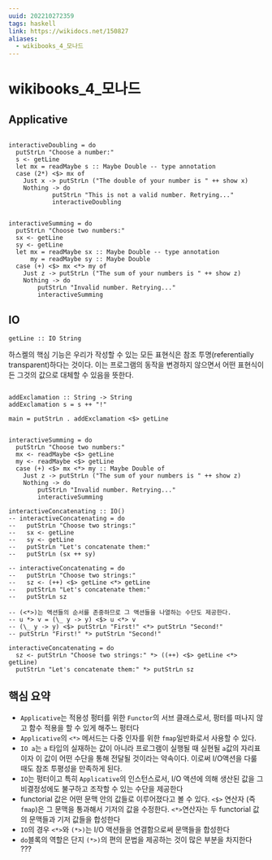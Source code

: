 ```yaml
---
uuid: 202210272359
tags: haskell
link: https://wikidocs.net/150827
aliases: 
  - wikibooks_4_모나드 
---
```


# wikibooks_4_모나드
## Applicative
```

interactiveDoubling = do
  putStrLn "Choose a number:"
  s <- getLine
  let mx = readMaybe s :: Maybe Double -- type annotation
  case (2*) <$> mx of
    Just x -> putStrLn ("The double of your number is " ++ show x)
    Nothing -> do
            putStrLn "This is not a valid number. Retrying..."
            interactiveDoubling


interactiveSumming = do
  putStrLn "Choose two numbers:"
  sx <- getLine
  sy <- getLine
  let mx = readMaybe sx :: Maybe Double -- type annotation
      my = readMaybe sy :: Maybe Double
  case (+) <$> mx <*> my of
    Just z -> putStrLn ("The sum of your numbers is " ++ show z)
    Nothing -> do
        putStrLn "Invalid number. Retrying..."
        interactiveSumming
```

## IO

```
getLine :: IO String
```
하스켈의 핵심 기능은 우리가 작성할 수 있는 모든 표현식은 참조 투명(referentially transparent)하다는 것이다.
이는 프로그램의 동작을 변경하지 않으면서 어떤 표현식이든 그것의 값으로 대체할 수 있음을 뜻한다.

```

addExclamation :: String -> String
addExclamation s = s ++ "!"

main = putStrLn . addExclamation <$> getLine


interactiveSumming = do
  putStrLn "Choose two numbers:"
  mx <- readMaybe <$> getLine
  my <- readMaybe <$> getLine
  case (+) <$> mx <*> my :: Maybe Double of
    Just z -> putStrLn ("The sum of your numbers is " ++ show z)
    Nothing -> do
        putStrLn "Invalid number. Retrying..."
        interactiveSumming

interactiveConcatenating :: IO()
-- interactiveConcatenating = do
--   putStrLn "Choose two strings:"
--   sx <- getLine
--   sy <- getLine
--   putStrLn "Let's concatenate them:"
--   putStrLn (sx ++ sy)

-- interactiveConcatenating = do
--   putStrLn "Choose two strings:"
--   sz <- (++) <$> getLine <*> getLine
--   putStrLn "Let's concatenate them:"
--   putStrLn sz

-- (<*>)는 액션들의 순서를 존중하므로 그 액션들을 나열하는 수단도 제공한다. 
-- u *> v = (\_ y -> y) <$> u <*> v
-- (\_ y -> y) <$> putStrLn "First!" <*> putStrLn "Second!"
-- putStrLn "First!" *> putStrLn "Second!"

interactiveConcatenating = do
  sz <- putStrLn "Choose two strings:" *> ((++) <$> getLine <*> getLine)
  putStrLn "Let's concatenate them:" *> putStrLn sz

```

## 핵심 요약
- `Applicative`는 적용성 펑터를 위한 `Functor`의 서브 클래스로서, 펑터를 떠나지 않고 함수 적용을 할 수 있게 해주느 펑터다
- `Applicative`의 `<*>` 메서드는 다중 인자를 위한 `fmap`일반화로서 사용할 수 있다.
- `IO a`는 `a` 타입의 실재하는 값이 아니라 프로그램이 실행될 때 실현될 `a`값의 자리표이자 이 값이 어떤 수단을 통해 전달될 것이라는 약속이다. 이로써 I/O액션을 다룰 때도 참조 투평성을 만족하게 된다.
- `IO`는 펑터이고 특히 `Applicative`의 인스턴스로서, I/O 액션에 의해 생산된 값을 그 비결정성에도 불구하고 조작할 수 있는 수단을 제공한다
- functorial 값은 어떤 문맥 안의 값들로 이루어졌다고 볼 수 있다. `<$>` 연산자 (즉 `fmap`)은 그 문맥을 통과해서 기저의 값을 수정한다. `<*>`연산자는 두 functorial 값의 문맥들과 기저 값들을 합성한다
- `IO`의 경우 `<*>`와 `(*>)`는 I/O 액션들을 연결함으로써 문맥들을 합성한다
- `do`블록의 역할은 단지 `(*>)`의 편의 문법을 제공하는 것이 많은 부분을 차지한다 ???

